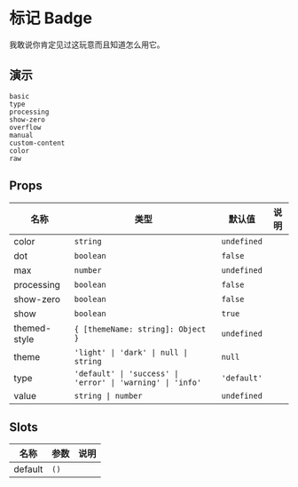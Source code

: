 # 标记 Badge
我敢说你肯定见过这玩意而且知道怎么用它。
## 演示
```demo
basic
type
processing
show-zero
overflow
manual
custom-content
color
raw
```
## Props
|名称|类型|默认值|说明|
|-|-|-|-|
|color|`string`|`undefined`||
|dot|`boolean`|`false`||
|max|`number`|`undefined`||
|processing|`boolean`|`false`||
|show-zero|`boolean`|`false`||
|show|`boolean`|`true`||
|themed-style|`{ [themeName: string]: Object }`|`undefined`||
|theme|`'light' \| 'dark' \| null \| string`|`null`||
|type|`'default' \| 'success' \| 'error' \| 'warning' \| 'info'`|`'default'`||
|value|`string \| number`|`undefined`||

## Slots
|名称|参数|说明|
|-|-|-|
|default|`()`||
